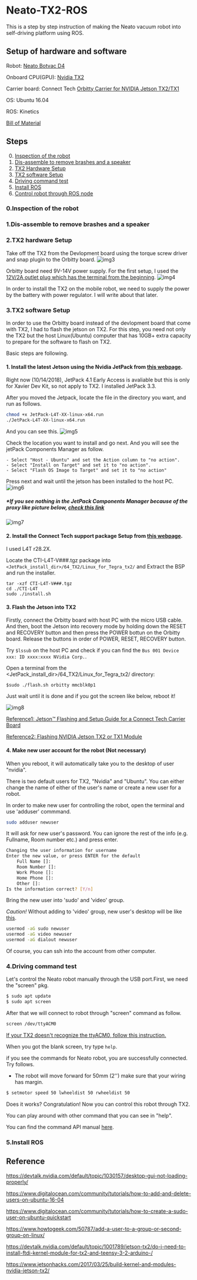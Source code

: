 # Neato-TX2-ROS

This is a step by step instruction of making the Neato vacuum robot into self-driving platform using ROS.

## Setup of hardware and software

Robot: [Neato Botvac D4](https://www.neatorobotics.com/robot-vacuum/botvac-connected-series/botvac-d4-connected/) 

Onboard CPU(GPU): [Nvidia TX2](https://www.nvidia.com/en-us/autonomous-machines/embedded-systems-dev-kits-modules/) 

Carrier board: Connect Tech [Orbitty Carrier for NVIDIA Jetson TX2/TX1](http://connecttech.com/product/orbitty-carrier-for-nvidia-jetson-tx2-tx1/) 


OS: Ubuntu 16.04 

ROS: Kinetics

[Bill of Material](https://docs.google.com/spreadsheets/d/1LVPZXWMjtY5SHHGqkMlHwrtYCdRxLl3Qpumzwb6sIFI/edit?usp=sharing)


## Steps

0. [Inspection of the robot](#inspection)
1. [Dis-assemble to remove brashes and a speaker](#disassembly)
2. [TX2 Hardware Setup](#tx2hardsetup)
3. [TX2 software Setup](#tx2softsetup)
4. [Driving command test](#drivingtest)
5. [Install ROS](#installROS)
6. [Control robot through ROS node](#controlROS)

<a name="inspection"></a>
### 0.Inspection of the robot

<a name="disassembly"></a>
### 1.Dis-assemble to remove brashes and a speaker

<a name="tx2hardsetup"></a>
### 2.TX2 hardware Setup

Take off the TX2 from the Devlopment board using the torque screw driver and snap plugin to the Orbitty board.
![img3](/image/tx2Orbitty.jpg)

Orbitty board need 9V-14V power supply. For the first setup, I used the [12V/2A outlet plug which has the terminal from the beginning](http://a.co/d/6whZ0oo).
![img4](/image/OutletPowerSupply.jpg)

In order to install the TX2 on the mobile robot, we need to supply the power by the battery with power regulator.
I will write about that later.

<a name="tx2softsetup"></a>
### 3.TX2 software Setup

In order to use the Orbitty board instead of the devlopment board that come with TX2, I had to flash the jetson on TX2. For this step, you need not only the TX2 but the host Linux(Ubuntu) computer that has 10GB+ extra capacity to prepare for the software to flash on TX2.

Basic steps are following.

#### 1. Install the latest Jetson using the Nvidia JetPack from [this webpage](https://developer.nvidia.com/embedded/jetpack). 
Right now (10/14/2018), JetPack 4.1 Early Access is avaliable but this is only for Xavier Dev Kit, so not apply to TX2. I installed JetPack 3.3.

After you moved the Jetpack, locate the file in the directory you want, and run as follows.

```bash
chmod +x JetPack-L4T-XX-linux-x64.run
./JetPack-L4T-XX-linux-x64.run
```
And you can see this.
![img5](/image/jetson_install1.png)

Check the location you want to install and go next. And you will see the jetPack Components Manager as follow.

    - Select "Host - Ubuntu" and set the Action column to "no action".
    - Select "Install on Target" and set it to "no action".
    - Select "Flash OS Image to Target" and set it to "no action"

Press next and wait until the jetson has been installed to the host PC.
![img6](/image/jetpackCompManager.png)

##### *If you see nothing in the JetPack Components Manager because of the proxy like picture below, [check this link](https://devtalk.nvidia.com/default/topic/1016678/jetson-tx2/jetpack-3-0-jetsontx2-corporate-proxy/)

![img7](/image/JetPackInstallerEmpty.png)

#### 2. Install the Connect Tech support package Setup from [this webpage](http://connecttech.com/product/orbitty-carrier-for-nvidia-jetson-tx2-tx1/). 
I used L4T r28.2X.

Locate the CTI-L4T-V###.tgz package into ``` <JetPack_install_dir>/64_TX2/Linux_for_Tegra_tx2/``` and Extract the BSP and run the installer.

```
tar -xzf CTI-L4T-V###.tgz
cd ./CTI-L4T
sudo ./install.sh
```

#### 3. Flash the Jetson into TX2

Firstly, connect the Orbitty board with host PC with the micro USB cable. And then, boot the Jetson into recovery mode by holding down the RESET and RECOVERY button and then press the POWER bottun on the Orbitty board. Release the buttons in order of POWER, RESET, RECOVERY button.

Try ```$lssub``` on the host PC and check if you can find the ```Bus 001 Device xxx: ID xxxx:xxxx NVidia Corp.```.

Open a terminal from the <JetPack_install_dir>/64_TX2/Linux_for_Tegra_tx2/ directory:

```$sudo ./flash.sh orbitty mmcblk0p1```

Just wait until it is done and if you got the screen like below, reboot it!

![img8](/image/complete.png)


[Reference1: Jetson™ Flashing and Setup Guide for a Connect Tech Carrier Board](https://github.com/NVIDIA-Jetson/jetson-trashformers/wiki/Jetson%E2%84%A2-Flashing-and-Setup-Guide-for-a-Connect-Tech-Carrier-Board)

[Reference2: Flashing NVIDIA Jetson TX2 or TX1 Module](https://youtu.be/9uMvXqhjxaQ)


#### 4. Make new user account for the robot (Not necessary)

When you reboot, it will automatically take you to the desktop of user "nvidia".

There is two default users for TX2, "Nvidia" and "Ubuntu". You can either change the name of either of the user's name or create a new user for a robot.

In order to make new user for controlling the robot, open the terminal and use 'adduser' commmand.

```bash
sudo adduser newuser
```
It will ask for new user's password. You can ignore the rest of the info (e.g. Fullname, Room number etc.) and press enter.

```bash
Changing the user information for username
Enter the new value, or press ENTER for the default
    Full Name []:
    Room Number []:
    Work Phone []:
    Home Phone []:
    Other []:
Is the information correct? [Y/n]
```
Bring the new user into 'sudo' and 'video' group. 

*Caution!* Without adding to 'video' group, new user's desktop will be like [this](https://youtu.be/_vEGhCDQ_rE).

```bash
usermod -aG sudo newuser
usermod -aG video newuser
usermod -aG dialout newuser

```

Of course, you can ssh into the account from other computer.

<a name="drivingtest"></a>
### 4.Driving command test

Let's control the Neato robot manually through the USB port.First, we need the "screen" pkg.


```bash
$ sudo apt update
$ sudo apt screen
```

After that we will connect to robot through "screen" command as follow.

```bash
screen /dev/ttyACM0
```
[If your TX2 doesn't recognize the ttyACM0, follow this instruction.](no_ttyACM0.md)


When you got the blank screen, try type ```help```.

if you see the commands for Neato robot, you are successfully connected. Try follows.
* The robot will move forward for 50mm (2'') make sure that your wiring has margin.


```bash 
$ setmotor speed 50 lwheeldist 50 rwheeldist 50
```


Does it works? Congratulation! Now you can control this robot through TX2.

You can play around with other command that you can see in "help".

You can find the command API manual [here](https://www.neatorobotics.com/lab/linux/).


<a name="installROS"></a>
### 5.Install ROS


## Reference
https://devtalk.nvidia.com/default/topic/1030157/desktop-gui-not-loading-properly/

https://www.digitalocean.com/community/tutorials/how-to-add-and-delete-users-on-ubuntu-16-04

https://www.digitalocean.com/community/tutorials/how-to-create-a-sudo-user-on-ubuntu-quickstart

https://www.howtogeek.com/50787/add-a-user-to-a-group-or-second-group-on-linux/

https://devtalk.nvidia.com/default/topic/1001789/jetson-tx2/do-i-need-to-install-ftdi-kernel-module-for-tx2-and-teensy-3-2-arduino-/

https://www.jetsonhacks.com/2017/03/25/build-kernel-and-modules-nvidia-jetson-tx2/
